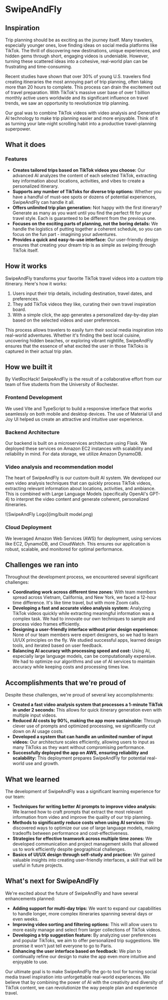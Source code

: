 # SwipeAndFly

## Inspiration

Trip planning should be as exciting as the journey itself. Many travelers, especially younger ones, love finding ideas on social media platforms like TikTok. The thrill of discovering new destinations, unique experiences, and hidden gems through short, engaging videos is undeniable. However, turning these scattered ideas into a cohesive, real-world plan can be frustrating and time-consuming.

Recent studies have shown that over 30% of young U.S. travelers find creating itineraries the most annoying part of trip planning, often taking more than 20 hours to complete. This process can drain the excitement out of travel preparation. With TikTok's massive user base of over 1 billion monthly active users worldwide and its significant influence on travel trends, we saw an opportunity to revolutionize trip planning.

Our goal was to combine TikTok videos with video analysis and Generative AI technology to make trip planning easier and more enjoyable. Think of it as turning your late-night scrolling habit into a productive travel-planning superpower.

## What it does

### Features

- **Creates tailored trips based on TikTok videos you choose:** Our advanced AI analyzes the content of each selected TikTok, extracting key information about locations, activities, and vibes to create a personalized itinerary.
- **Supports any number of TikToks for diverse trip options:** Whether you have a handful of must-see spots or dozens of potential experiences, SwipeAndFly can handle it all.
- **Offers unlimited trip plan generation:** Not happy with the first itinerary? Generate as many as you want until you find the perfect fit for your travel style. Each is guaranteed to be different from the previous one.
- **Focuses on the exciting parts of planning, not the boring details:** We handle the logistics of putting together a coherent schedule, so you can focus on the fun part - imagining your adventures.
- **Provides a quick and easy-to-use interface:** Our user-friendly design ensures that creating your dream trip is as simple as swiping through TikTok itself.

## How it works

SwipeAndFly transforms your favorite TikTok travel videos into a custom trip itinerary. Here's how it works:

1. Users input their trip details, including destination, travel dates, and preferences.
2. They add TikTok videos they like, curating their own travel inspiration board.
3. With a simple click, the app generates a personalized day-by-day plan based on the selected videos and user preferences.

This process allows travelers to easily turn their social media inspiration into real-world adventures. Whether it's finding the best local cuisine, uncovering hidden beaches, or exploring vibrant nightlife, SwipeAndFly ensures that the essence of what excited the user in those TikToks is captured in their actual trip plan.

## How we built it

By VietRocHack! SwipeAndFly is the result of a collaborative effort from our team of five students from the University of Rochester.

### Frontend Development

We used Vite and TypeScript to build a responsive interface that works seamlessly on both mobile and desktop devices. The use of Material UI and Joy UI helped us create an attractive and intuitive user experience.

### Backend Architecture

Our backend is built on a microservices architecture using Flask. We deployed these services on Amazon EC2 instances with scalability and reliability in mind. For data storage, we utilize Amazon DynamoDB.

### Video analysis and recommendation model

The heart of SwipeAndFly is our custom-built AI system. We developed our own video analysis techniques that can quickly process TikTok videos, extracting relevant information about locations, activities, and ambiance. This is combined with Large Language Models (specifically OpenAI's GPT-4) to interpret the video content and generate coherent, personalized itineraries.

![SwipeAndFly Logo](img/built model.png)

### Cloud Deployment

We leveraged Amazon Web Services (AWS) for deployment, using services like EC2, DynamoDB, and CloudWatch. This ensures our application is robust, scalable, and monitored for optimal performance.

## Challenges we ran into

Throughout the development process, we encountered several significant challenges:

- **Coordinating work across different time zones:** With team members spread across Vietnam, California, and New York, we faced a 12-hour time difference. It's like time travel, but with more Zoom calls.
- **Developing a fast and accurate video analysis system:** Analyzing TikTok videos quickly while extracting meaningful information was a complex task. We had to innovate our own techniques to sample and process video frames efficiently.
- **Designing a user-friendly interface without prior design experience:** None of our team members were expert designers, so we had to learn UI/UX principles on the fly. We studied successful apps, learned design tools, and iterated based on user feedback.
- **Balancing AI accuracy with processing speed and cost:** Using AI, especially large language models, can be computationally expensive. We had to optimize our algorithms and use of AI services to maintain accuracy while keeping costs and processing times low.

## Accomplishments that we're proud of

Despite these challenges, we're proud of several key accomplishments:

- **Created a fast video analysis system that processes a 1-minute TikTok in under 2 seconds:** This allows for quick itinerary generation even with multiple input videos.
- **Reduced AI costs by 90%, making the app more sustainable:** Through clever use of prompts and optimized processing, we significantly cut down on AI usage costs.
- **Developed a system that can handle an unlimited number of input videos:** Our architecture scales efficiently, allowing users to input as many TikToks as they want without compromising performance.
- **Successfully deployed the app on AWS, ensuring reliability and scalability:** This deployment prepares SwipeAndFly for potential real-world use and growth.

## What we learned

The development of SwipeAndFly was a significant learning experience for our team:

- **Techniques for writing better AI prompts to improve video analysis:** We learned how to craft prompts that extract the most relevant information from video and improve the quality of our trip planning.
- **Methods to significantly reduce costs when using AI services:** We discovered ways to optimize our use of large language models, making tradeoffs between performance and cost-effectiveness.
- **Strategies for effective teamwork across multiple time zones:** We developed communication and project management skills that allowed us to work efficiently despite geographical challenges.
- **Basics of UI/UX design through self-study and practice:** We gained valuable insights into creating user-friendly interfaces, a skill that will be useful in future projects.

## What's next for SwipeAndFly

We're excited about the future of SwipeAndFly and have several enhancements planned:

- **Adding support for multi-day trips:** We want to expand our capabilities to handle longer, more complex itineraries spanning several days or even weeks.
- **Improving video sorting and filtering options:** This will allow users to more easily manage and select from larger collections of TikTok videos.
- **Developing a trip suggestion feature:** By analyzing user preferences and popular TikToks, we aim to offer personalized trip suggestions. We promise it won't just tell everyone to go to Paris.
- **Enhancing the user interface based on feedback:** We plan to continually refine our design to make the app even more intuitive and enjoyable to use.

Our ultimate goal is to make SwipeAndFly the go-to tool for turning social media travel inspiration into unforgettable real-world experiences. We believe that by combining the power of AI with the creativity and diversity of TikTok content, we can revolutionize the way people plan and experience travel.

